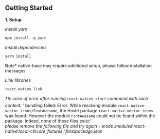 ## Getting Started

**1. Setup**

*Install yarn*

```js
npm install -g yarn
```

*Install dependencies*

```js
yarn install
```
Note* native-base may require additional setup, please follow installation messages

*Link libraries*

```js
react-native link
```

*:heavy_exclamation_mark: In case of error after running ```react-native start``` command with such content:* 
' bundling failed: Error: While resolving module `react-native-vector-icons/FontAwesome`, the Haste package `react-native-vector-icons` was found. However the module `FontAwesome` could not be found within the package. Indeed, none of these files exist:'  
*please remove the following file and try again - \node_modules\react-native\local-cli\core\__fixtures__\files\package.json* 
